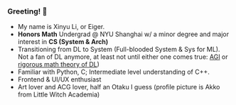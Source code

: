 ### Greeting! 👋

- My name is Xinyu Li, or Eiger. 
- **Honors Math** Undergrad @ NYU Shanghai w/ a minor degree and major interest in **CS (System & Arch)**
- Transitioning from DL to System (Full-blooded System & Sys for ML). Not a fan of DL anymore, at least not until either one comes true: <ins>AGI</ins> or <ins>rigorous math theory of DL</ins>)
- Familiar with Python, C; Intermediate level understanding of C++.
- Frontend & UI/UX enthusiast
- Art lover and ACG lover, half an Otaku I guess (profile picture is Akko from Little Witch Academia)

<!--
**Xinyu-Li-123/Xinyu-Li-123** is a ✨ _special_ ✨ repository because its `README.md` (this file) appears on your GitHub profile.

Here are some ideas to get you started:

- 🔭 I’m currently working on ...
- 🌱 I’m currently learning ...
- 👯 I’m looking to collaborate on ...
- 🤔 I’m looking for help with ...
- 💬 Ask me about ...
- 📫 How to reach me: ...
- 😄 Pronouns: ...
- ⚡ Fun fact: ...
-->
